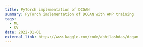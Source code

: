 ```yaml
---
title: PyTorch implementation of DCGAN
summary: PyTorch implementation of DCGAN with AMP training
tags:
  - ML
  - CV
date: 2022-01-01
external_link: https://www.kaggle.com/code/abhilashdas/dcgan
---
```

